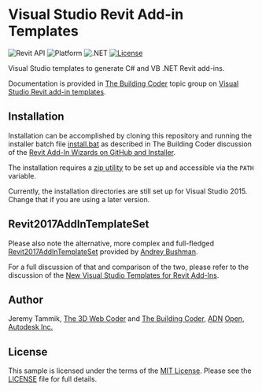 # Visual Studio Revit Add-in Templates

![Revit API](https://img.shields.io/badge/Revit%20API-2018-blue.svg)
![Platform](https://img.shields.io/badge/platform-Windows-lightgray.svg)
![.NET](https://img.shields.io/badge/.NET-4.5.2-blue.svg)
[![License](http://img.shields.io/:license-mit-blue.svg)](http://opensource.org/licenses/MIT)

Visual Studio templates to generate C# and VB .NET Revit add-ins.

Documentation is provided in [The Building Coder](http://thebuildingcoder.typepad.com) topic group
on [Visual Studio Revit add-in templates](http://thebuildingcoder.typepad.com/blog/about-the-author.html#5.20).


## Installation

Installation can be accomplished by cloning this repository and running the installer batch
file [install.bat](install.bat) as described in The Building Coder discussion of
the [Revit Add-In Wizards on GitHub and Installer](http://thebuildingcoder.typepad.com/blog/2015/08/revit-add-in-wizard-github-installer.html).

The installation requires a [zip utility](https://en.wikipedia.org/wiki/Info-ZIP) to be set up and accessible via the `PATH` variable.

Currently, the installation directories are still set up for Visual Studio 2015.
Change that if you are using a later version.


## Revit2017AddInTemplateSet

Please also note the alternative, more complex and 
full-fledged 
[Revit2017AddInTemplateSet](https://github.com/Andrey-Bushman/Revit2017AddInTemplateSet) provided
by [Andrey Bushman](https://github.com/Andrey-Bushman).

For a full discussion of that and comparison of the two, please refer to the discussion of 
the [New Visual Studio Templates for Revit Add-Ins](http://thebuildingcoder.typepad.com/blog/2017/02/new-visual-studio-2015-templates-for-revit-add-ins.html).


## Author

Jeremy Tammik,
[The 3D Web Coder](http://the3dwebcoder.typepad.com) and
[The Building Coder](http://thebuildingcoder.typepad.com),
[ADN](http://www.autodesk.com/adn)
[Open](http://www.autodesk.com/adnopen),
[Autodesk Inc.](http://www.autodesk.com)


## License

This sample is licensed under the terms of the [MIT License](http://opensource.org/licenses/MIT).
Please see the [LICENSE](LICENSE) file for full details.